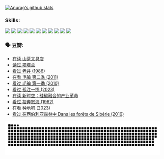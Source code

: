 
[![Anurag's github stats](https://github-readme-stats.vercel.app/api?username=w940853815)](https://github.com/anuraghazra/github-readme-stats)

### Skills:

<code><img height="32" src="https://cdn.jsdelivr.net/npm/simple-icons@v5/icons/python.svg"></code>
<code><img height="32" src="https://cdn.jsdelivr.net/npm/simple-icons@v5/icons/javascript.svg"></code>
<code><img height="32" src="https://cdn.jsdelivr.net/npm/simple-icons@v5/icons/django.svg"></code>
<code><img height="32" src="https://cdn.jsdelivr.net/npm/simple-icons@v5/icons/flask.svg"></code>
<code><img height="32" src="https://cdn.jsdelivr.net/npm/simple-icons@v5/icons/vuetify.svg"></code>
<code><img height="32" src="https://cdn.jsdelivr.net/npm/simple-icons@v5/icons/git.svg"></code>
<code><img height="32" src="https://cdn.jsdelivr.net/npm/simple-icons@v5/icons/docker.svg"></code>
<code><img height="32" src="https://cdn.jsdelivr.net/npm/simple-icons@v5/icons/postgresql.svg"></code>
<code><img height="32" src="https://cdn.jsdelivr.net/npm/simple-icons@v5/icons/elasticsearch.svg"></code>
<code><img height="32" src="https://cdn.jsdelivr.net/npm/simple-icons@v5/icons/macos.svg"></code>
<code><img height="32" src="https://cdn.jsdelivr.net/npm/simple-icons@v5/icons/linux.svg"></code>

### 🗣 豆瓣:

<!-- DOUBAN-ACTIVITIES:START -->
- [在读 山茶文具店](https://www.douban.com/people/136069238/status/4364620725/?_i=94038263)
- [读过 项塔兰](https://www.douban.com/people/136069238/status/4364620288/?_i=94038263)
- [看过 老井‎ (1986)](https://www.douban.com/people/136069238/status/4362366672/?_i=94038263)
- [在看 毛骗 第二季‎ (2011)](https://www.douban.com/people/136069238/status/4355752869/?_i=94038263)
- [看过 毛骗 第一季‎ (2010)](https://www.douban.com/people/136069238/status/4355752667/?_i=94038263)
- [看过 孤注一掷‎ (2023)](https://www.douban.com/people/136069238/status/4354774568/?_i=94038263)
- [在读 新时空：硅碳融合的产业革命](https://www.douban.com/people/136069238/status/4348545149/?_i=94038263)
- [看过 投奔怒海‎ (1982)](https://www.douban.com/people/136069238/status/4336696255/?_i=94038263)
- [在看 种地吧‎ (2023)](https://www.douban.com/people/136069238/status/4331431344/?_i=94038263)
- [看过 在西伯利亚森林中 Dans les forêts de Sibérie‎ (2016)](https://www.douban.com/people/136069238/status/4330160220/?_i=94038263)
<!-- DOUBAN-ACTIVITIES:END -->


![Snake animation](https://raw.githubusercontent.com/w940853815/w940853815/output/github-contribution-grid-snake.svg)

<!--
**w940853815/w940853815** is a ✨ _special_ ✨ repository because its `README.md` (this file) appears on your GitHub profile.

Here are some ideas to get you started:

- 🔭 I’m currently working on ...
- 🌱 I’m currently learning ...
- 👯 I’m looking to collaborate on ...
- 🤔 I’m looking for help with ...
- 💬 Ask me about ...
- 📫 How to reach me: ...
- 😄 Pronouns: ...
- ⚡ Fun fact: ...
-->
